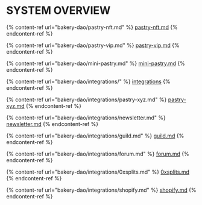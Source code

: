 # SYSTEM OVERVIEW

{% content-ref url="bakery-dao/pastry-nft.md" %}
[pastry-nft.md](bakery-dao/pastry-nft.md)
{% endcontent-ref %}

{% content-ref url="bakery-dao/pastry-vip.md" %}
[pastry-vip.md](bakery-dao/pastry-vip.md)
{% endcontent-ref %}

{% content-ref url="bakery-dao/mini-pastry.md" %}
[mini-pastry.md](bakery-dao/mini-pastry.md)
{% endcontent-ref %}

{% content-ref url="bakery-dao/integrations/" %}
[integrations](bakery-dao/integrations/)
{% endcontent-ref %}

{% content-ref url="bakery-dao/integrations/pastry-xyz.md" %}
[pastry-xyz.md](bakery-dao/integrations/pastry-xyz.md)
{% endcontent-ref %}

{% content-ref url="bakery-dao/integrations/newsletter.md" %}
[newsletter.md](bakery-dao/integrations/newsletter.md)
{% endcontent-ref %}

{% content-ref url="bakery-dao/integrations/guild.md" %}
[guild.md](bakery-dao/integrations/guild.md)
{% endcontent-ref %}

{% content-ref url="bakery-dao/integrations/forum.md" %}
[forum.md](bakery-dao/integrations/forum.md)
{% endcontent-ref %}

{% content-ref url="bakery-dao/integrations/0xsplits.md" %}
[0xsplits.md](bakery-dao/integrations/0xsplits.md)
{% endcontent-ref %}

{% content-ref url="bakery-dao/integrations/shopify.md" %}
[shopify.md](bakery-dao/integrations/shopify.md)
{% endcontent-ref %}
